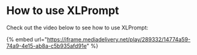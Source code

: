 # How to use XLPrompt

Check out the video below to see how to use XLPrompt:

{% embed url="https://iframe.mediadelivery.net/play/289332/14774a59-74a9-4e15-ab8a-c5b935afd91e" %}
